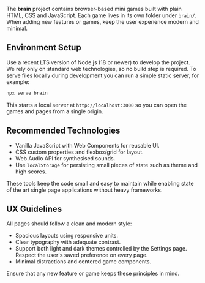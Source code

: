 The **brain** project contains browser-based mini games built with plain HTML, CSS and JavaScript. Each game lives in its own folder under `brain/`. When adding new features or games, keep the user experience modern and minimal.

## Environment Setup
Use a recent LTS version of Node.js (18 or newer) to develop the project. We rely only on standard web technologies, so no build step is required. To serve files locally during development you can run a simple static server, for example:

```bash
npx serve brain
```

This starts a local server at `http://localhost:3000` so you can open the games and pages from a single origin.

## Recommended Technologies
- Vanilla JavaScript with Web Components for reusable UI.
- CSS custom properties and flexbox/grid for layout.
- Web Audio API for synthesised sounds.
- Use `localStorage` for persisting small pieces of state such as theme and high scores.

These tools keep the code small and easy to maintain while enabling state of the art single page applications without heavy frameworks.

## UX Guidelines
All pages should follow a clean and modern style:
- Spacious layouts using responsive units.
- Clear typography with adequate contrast.
- Support both light and dark themes controlled by the Settings page. Respect the user's saved preference on every page.
- Minimal distractions and centered game components.

Ensure that any new feature or game keeps these principles in mind.
